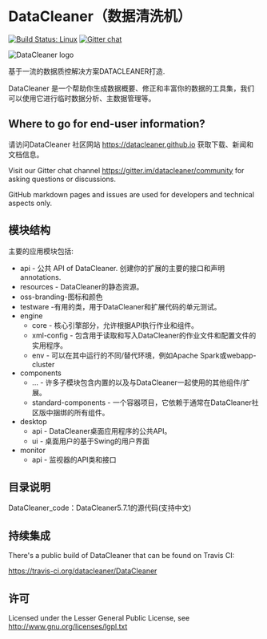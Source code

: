 # DataCleaner（数据清洗机）

[![Build Status: Linux](https://travis-ci.org/datacleaner/DataCleaner.svg?branch=master)](https://travis-ci.org/datacleaner/DataCleaner) [![Gitter chat](https://badges.gitter.im/datacleaner/community.png)](https://gitter.im/datacleaner/community)

<div>
<img src="https://datacleaner.github.io/assets/dc-logo-100.png" alt="DataCleaner logo" />
</div>

基于一流的数据质控解决方案DATACLEANER打造.

DataCleaner 是一个帮助你生成数据概要、修正和丰富你的数据的工具集，我们可以使用它进行临时数据分析、主数据管理等。

## Where to go for end-user information?

请访问DataCleaner 社区网站 https://datacleaner.github.io 获取下载、新闻和文档信息。

Visit our Gitter chat channel https://gitter.im/datacleaner/community for asking questions or discussions.

GitHub markdown pages and issues are used for developers and technical aspects only.

## 模块结构

主要的应用模块包括:

* api - 公共 API of DataCleaner. 创建你的扩展的主要的接口和声明 annotations.
* resources -  DataCleaner的静态资源。
* oss-branding-图标和颜色
* testware -有用的类，用于DataCleaner和扩展代码的单元测试。
* engine
  * core - 核心引擎部分，允许根据API执行作业和组件。
  * xml-config - 包含用于读取和写入DataCleaner的作业文件和配置文件的实用程序。
  * env - 可以在其中运行的不同/替代环境，例如Apache Spark或webapp-cluster
* components
  * ... - 许多子模块包含内置的以及与DataCleaner一起使用的其他组件/扩展。
  * standard-components - 一个容器项目，它依赖于通常在DataCleaner社区版中捆绑的所有组件。
* desktop
  * api - DataCleaner桌面应用程序的公共API。
  * ui - 桌面用户的基于Swing的用户界面
* monitor
  * api - 监视器的API类和接口

## 目录说明

DataCleaner_code：DataCleaner5.7.1的源代码(支持中文)

## 持续集成

There's a public build of DataCleaner that can be found on Travis CI:

https://travis-ci.org/datacleaner/DataCleaner

## 许可

Licensed under the Lesser General Public License, see http://www.gnu.org/licenses/lgpl.txt
